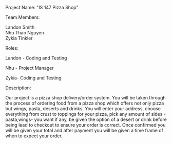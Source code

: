 Project Name: "IS 147 Pizza Shop"

Team Members:

Landon Smith           
Nhu Thao Nguyen            
Zykia Tinkler        

Roles:

Landon - Coding and Testing

Nhu - Project Manager

Zykia- Coding and Testing

Description:

Our project is a pizza shop delivery/order system. You will be taken through the process of ordering food from a pizza shop 
which offers not only pizza but wings, pasta, deserts and drinks. You will enter your address, choose everything from crust to toppings for your
pizza, pick any amount of sides -pasta,wings- you want if any, be given the option of a desert or drink before being lead to checkout to ensure your order is correct. 
Once confirmed you will be given your total and after payment you will be given a time frame of when to expect your order.






